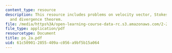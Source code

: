 ```yaml
---
content_type: resource
description: This resource includes problems on velocity vector, Stokes? theorem,
  and divergence theorem.
file: /media/https%3A/open-learning-course-data-rc.s3.amazonaws.com/2-20-marine-hydrodynamics-13-021-spring-2005/61c509012855409ac056a9bf5b15a064_ps_2a.pdf
file_type: application/pdf
resourcetype: Document
title: ps_2a.pdf
uid: 61c50901-2855-409a-c056-a9bf5b15a064
---
```

